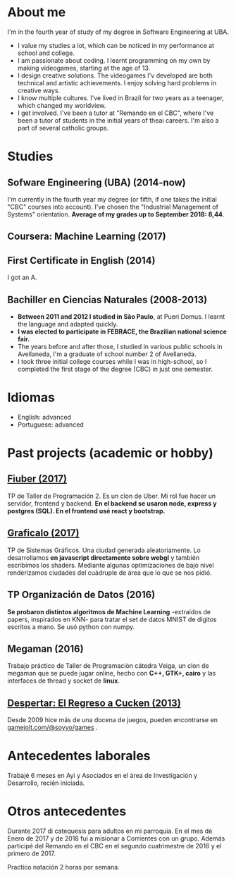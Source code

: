 # About me
I'm in the fourth year of study of my degree in Software Engineering at UBA.
- I value my studies a lot, which can be noticed in my performance at school and college.
- I am passionate about coding. I learnt programming on my own by making videogames, starting at the age of 13.
- I design creative solutions. The videogames I'v developed are both technical and artistic achievements. I enjoy solving hard problems in creative ways.
- I know multiple cultures. I've lived in Brazil for two years as a teenager, which changed my worldview.
- I get involved. I've been a tutor at "Remando en el CBC", where I've been a tutor of students in the initial years of theai careers. I'm also a part of several catholic groups.

# Studies

## Sofware Engineering (UBA) (2014-now)
I'm currently in the fourth year my degree (or fifth, if one takes the initial "CBC" courses into account). I've chosen the "Industrial Management of Systems" orientation. __Average of my grades up to September 2018: 8,44__.

## Coursera: Machine Learning (2017)

## First Certificate in English (2014)
I got an A.

## Bachiller en Ciencias Naturales (2008-2013)
- __Between 2011 and 2012 I studied in São Paulo__, at Pueri Domus. I learnt the language and adapted quickly. 
- __I was elected to participate in FEBRACE, the Brazilian national science fair.__
- The years before and after those, I studied in various public schools in Avellaneda, I'm a graduate of school number 2 of Avellaneda.
- I took three initial college courses while I was in high-school, so I completed the first stage of the degree (CBC) in just one semester.

# Idiomas
- English: advanced
- Portuguese: advanced

# Past projects (academic or hobby)

## [Fiuber (2017)](https://github.com/fiuber)
TP de Taller de Programación 2. Es un clon de Uber. Mi rol fue hacer un servidor, frontend y backend. __En el backend se usaron node, express y postgres (SQL). En el frontend usé react y bootstrap.__
## [Graficalo (2017)](https://github.com/jisbruzzi/graficalo)
TP de Sistemas Gráficos. Una ciudad generada aleatoriamente. Lo desarrollamos __en javascript directamente sobre webgl__ y también escribimos los shaders. Mediante algunas optimizaciones de bajo nivel renderizamos ciudades del cuádruple de área que lo que se nos pidió.
## TP Organización de Datos (2016)
__Se probaron distintos algoritmos de Machine Learning__ -extraídos de papers, inspirados en KNN- para tratar el set de datos MNIST de dígitos escritos a mano. Se usó python con numpy.
## Megaman (2016)
Trabajo práctico de Taller de Programación cátedra Veiga, un clon de megaman que se puede jugar online, hecho con __C++, GTK+, cairo__ y las interfaces de thread y socket de __linux__.
## [Despertar: El Regreso a Cucken (2013)](https://gamejolt.com/games/the-return-to-cucken-awakening/16713)
Desde 2009 hice más de una docena de juegos, pueden encontrarse en [gamejolt.com/@soyyo/games](https://gamejolt.com/@soyyo/games) . 

# Antecedentes laborales
Trabajé 6 meses en Ayi y Asociados en el área de Investigación y Desarrollo, recién iniciada.

# Otros antecedentes

Durante 2017 di catequesis para adultos en mi parroquia. En el mes de Enero de 2017 y de 2018 fui a misionar a Corrientes con un grupo. Además participé del Remando en el CBC en el segundo cuatrimestre de 2016 y el primero de 2017.

Practico natación 2 horas por semana.
